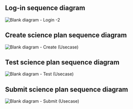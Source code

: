 ## Log-in sequence diagram
![Blank diagram - Login -2](https://github.com/ICT-Mahidol/Gemini-2023/assets/131891751/82239a0d-e046-4d36-acf7-51c4f01c45a9)

## Create science plan sequence diagram
![Blank diagram - Create (Usecase)](https://github.com/ICT-Mahidol/Gemini-2023/assets/131891751/31cfb03c-46be-42d5-bbd8-597cff73debe)

## Test science plan sequence diagram
![Blank diagram - Test (Usecase)](https://github.com/ICT-Mahidol/Gemini-2023/assets/131891751/7e39732c-f2ff-49be-ae22-8c2786769a69)

## Submit science plan sequence diagram
![Blank diagram - Submit (Usecase)](https://github.com/ICT-Mahidol/Gemini-2023/assets/131891751/04f72217-f10b-4a9f-85ba-a1d7ee19cf0a)
